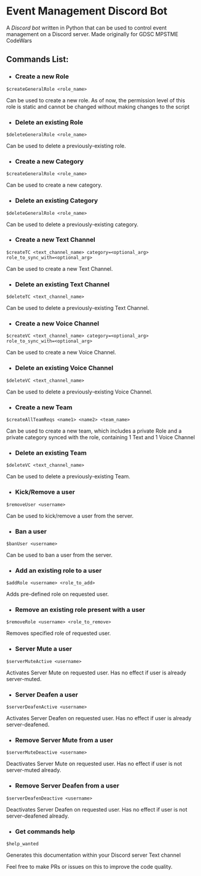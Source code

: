 # Event Management Discord Bot

A *Discord bot* written in Python that can be used to control event management on a Discord server. Made originally for GDSC MPSTME CodeWars

Commands List:
----
- ### Create a new Role
`$createGeneralRole <role_name>`

Can be used to create a new role. As of now, the permission level of this role is static and cannot be changed without making changes to the script

- ### Delete an existing Role
`$deleteGeneralRole <role_name>`  

Can be used to delete a previously-existing role.

- ### Create a new Category
`$createGeneralRole <role_name>`

Can be used to create a new category. 

- ### Delete an existing Category
`$deleteGeneralRole <role_name>`

Can be used to delete a previously-existing category.

- ### Create a new Text Channel
`$createTC <text_channel_name> category=<optional_arg> role_to_sync_with=<optional_arg>`

Can be used to create a new Text Channel.
  
- ### Delete an existing Text Channel
`$deleteTC <text_channel_name>`

Can be used to delete a previously-existing Text Channel.

- ### Create a new Voice Channel
`$createVC <text_channel_name> category=<optional_arg> role_to_sync_with=<optional_arg>`

Can be used to create a new Voice Channel.
  
- ### Delete an existing Voice Channel
`$deleteVC <text_channel_name>`

Can be used to delete a previously-existing Voice Channel.

- ### Create a new Team
`$createAllTeamReqs <name1> <name2> <team_name>`

Can be used to create a new team, which includes a private Role and a private category synced with the role, containing 1 Text and 1 Voice Channel
  
- ### Delete an existing Team
`$deleteVC <text_channel_name>`

Can be used to delete a previously-existing Team.
  
- ### Kick/Remove a user
`$removeUser <username>`
  
Can be used to kick/remove a user from the server.
  
- ### Ban a user
`$banUser <username>`
  
Can be used to ban a user from the server.

- ### Add an existing role to a user
`$addRole <username> <role_to_add>`
  
Adds pre-defined role on requested user.
  
- ### Remove an existing role present with a user
`$removeRole <username> <role_to_remove>`
  
Removes specified role of requested user.
  
- ### Server Mute a user
`$serverMuteActive <username>`
  
Activates Server Mute on requested user. Has no effect if user is already server-muted.
  
- ### Server Deafen a user
`$serverDeafenActive <username>`
  
Activates Server Deafen on requested user. Has no effect if user is already server-deafened.
  
- ### Remove Server Mute from a user
`$serverMuteDeactive <username>`
  
Deactivates Server Mute on requested user. Has no effect if user is not server-muted already.
  
- ### Remove Server Deafen from a user
`$serverDeafenDeactive <username>`
  
Deactivates Server Deafen on requested user. Has no effect if user is not server-deafened already.

- ### Get commands help
`$help_wanted`

Generates this documentation within your Discord server Text channel

Feel free to make PRs or issues on this to improve the code quality.
